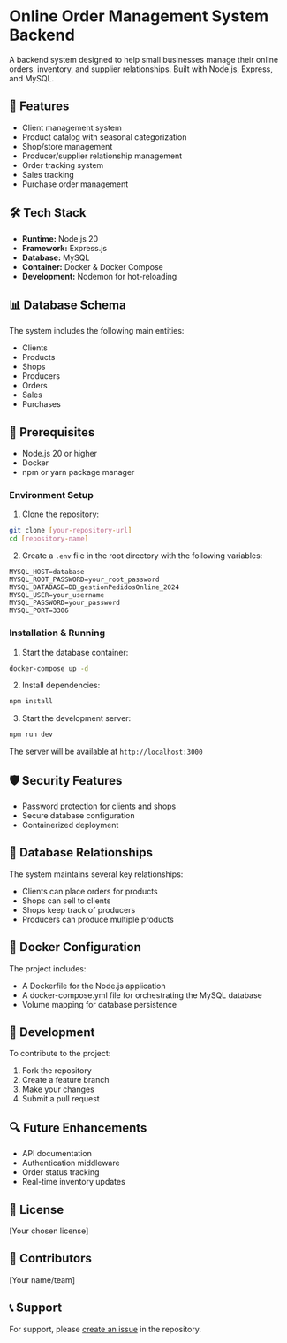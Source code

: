 # Online Order Management System Backend

A backend system designed to help small businesses manage their online orders, inventory, and supplier relationships. Built with Node.js, Express, and MySQL.

## 🌟 Features

- Client management system
- Product catalog with seasonal categorization
- Shop/store management
- Producer/supplier relationship management
- Order tracking system
- Sales tracking
- Purchase order management

## 🛠️ Tech Stack

- **Runtime:** Node.js 20
- **Framework:** Express.js
- **Database:** MySQL
- **Container:** Docker & Docker Compose
- **Development:** Nodemon for hot-reloading

## 📊 Database Schema

The system includes the following main entities:
- Clients
- Products
- Shops
- Producers
- Orders
- Sales
- Purchases

## 🚀 Prerequisites

- Node.js 20 or higher
- Docker 
- npm or yarn package manager

### Environment Setup

1. Clone the repository:
```bash
git clone [your-repository-url]
cd [repository-name]
```

2. Create a `.env` file in the root directory with the following variables:
```env
MYSQL_HOST=database
MYSQL_ROOT_PASSWORD=your_root_password
MYSQL_DATABASE=DB_gestionPedidosOnline_2024
MYSQL_USER=your_username
MYSQL_PASSWORD=your_password
MYSQL_PORT=3306
```

### Installation & Running

1. Start the database container:
```bash
docker-compose up -d
```

2. Install dependencies:
```bash
npm install
```

3. Start the development server:
```bash
npm run dev
```

The server will be available at `http://localhost:3000`

## 🛡️ Security Features

- Password protection for clients and shops
- Secure database configuration
- Containerized deployment

## 🔄 Database Relationships

The system maintains several key relationships:
- Clients can place orders for products
- Shops can sell to clients
- Shops keep track of producers
- Producers can produce multiple products

## 🐳 Docker Configuration

The project includes:
- A Dockerfile for the Node.js application
- A docker-compose.yml file for orchestrating the MySQL database
- Volume mapping for database persistence

## 📝 Development

To contribute to the project:

1. Fork the repository
2. Create a feature branch
3. Make your changes
4. Submit a pull request

## 🔍 Future Enhancements

- API documentation
- Authentication middleware
- Order status tracking
- Real-time inventory updates

## 📄 License

[Your chosen license]

## 👥 Contributors

[Your name/team]

## 📞 Support

For support, please [create an issue](your-repository-issues-url) in the repository.
